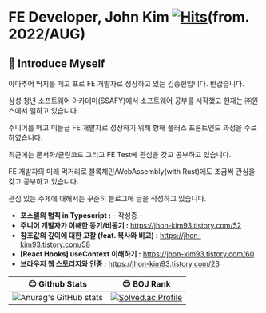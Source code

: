 # FE Developer, John Kim  [![Hits](https://hits.seeyoufarm.com/api/count/incr/badge.svg?url=https%3A%2F%2Fgithub.com%2FJhon-Kim93&count_bg=%2379C83D&title_bg=%23555555&icon=&icon_color=%23E7E7E7&title=hits&edge_flat=false)](https://hits.seeyoufarm.com)(from. 2022/AUG)


## 📝 Introduce Myself

아마추어 딱지를 떼고 프로 FE 개발자로 성장하고 있는 김종현입니다. 반갑습니다.

삼성 청년 소프트웨어 아카데미(SSAFY)에서 소프트웨어 공부를 시작했고 현재는 ㈜윈스에서 일하고 있습니다.

주니어를 떼고 미들급 FE 개발자로 성장하기 위해 항해 플러스 프론트엔드 과정을 수료하였습니다.

최근에는 문서화/클린코드 그리고 FE Test에 관심을 갖고 공부하고 있습니다.

FE 개발자의 미래 먹거리로 블록체인/WebAssembly(with Rust)에도 조금씩 관심을 갖고 공부하고 있습니다.

관심 있는 주제에 대해서는 꾸준히 블로그에 글을 작성하고 있습니다.
- **포스텔의 법칙 in Typescript :** - 작성중 -
- **주니어 개발자가 이해한 동기/비동기 :** https://jhon-kim93.tistory.com/52
- **참조값의 깊이에 대한 고찰 (feat. 복사와 비교) :** https://jhon-kim93.tistory.com/58
- **[React Hooks] useContext 이해하기 :** https://jhon-kim93.tistory.com/60
- **브라우저 웹 스토리지와 인증 :** https://jhon-kim93.tistory.com/23

|  😊 Github Stats | 😎 BOJ Rank |
|--|--|
| ![Anurag's GitHub stats](https://github-readme-stats.vercel.app/api?username=John-Kim93&show_icons=true&theme=radical) | [![Solved.ac Profile](http://mazassumnida.wtf/api/v2/generate_badge?boj=dhkdhd123)](https://solved.ac/이름/) |

